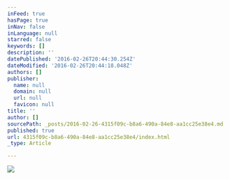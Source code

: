 ```yaml
---
inFeed: true
hasPage: true
inNav: false
inLanguage: null
starred: false
keywords: []
description: ''
datePublished: '2016-02-26T20:44:30.254Z'
dateModified: '2016-02-26T20:44:18.048Z'
authors: []
publisher:
  name: null
  domain: null
  url: null
  favicon: null
title: ''
author: []
sourcePath: _posts/2016-02-26-4315f09c-b8a6-490a-84e8-aa1cc25e38e4.md
published: true
url: 4315f09c-b8a6-490a-84e8-aa1cc25e38e4/index.html
_type: Article

---
```

![](https://the-grid-user-content.s3-us-west-2.amazonaws.com/03bb0098-b2d9-43c4-a08b-4ac21908d4f6.png)